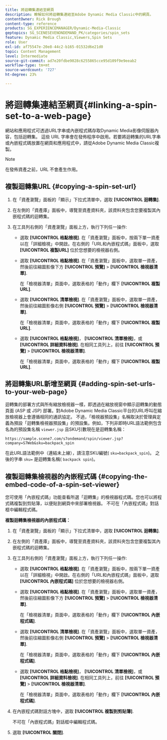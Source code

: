 ```yaml
---
title: 將迴轉集連結至網頁
description: 瞭解如何將迴轉集連結至Adobe Dynamic Media Classic中的網頁。
contentOwner: Rick Brough
content-type: reference
products: SG_EXPERIENCEMANAGER/Dynamic-Media-Classic
geptopics: SG_SCENESEVENONDEMAND_PK/categories/spin_sets
feature: Dynamic Media Classic,Viewers,Spin Sets
role: User
exl-id: af75547e-20e8-44c2-b165-01532d6e21d0
topic: Content Management
level: Intermediate
source-git-commit: ad7e20fdbe9028c6255865cce95d109f9e9eeab2
workflow-type: tm+mt
source-wordcount: '727'
ht-degree: 23%

---
```


# 將迴轉集連結至網頁{#linking-a-spin-set-to-a-web-page}

網站和應用程式可透過URL字串或內嵌程式碼存取Dynamic Media影像伺服器內容，包括迴轉集。 這些 URL 字串會在發佈程序中啟用。若要將迴轉集的URL字串或內嵌程式碼放置在網頁和應用程式中，請從Adobe Dynamic Media Classic複製。

>[!NOTE]
>
>在發佈資產之前，URL 不會產生作用。

## 複製迴轉集URL {#copying-a-spin-set-url}

1. 在「資產瀏覽」面板的「顯示」下拉式清單中，選取 **[!UICONTROL 迴轉集]**.
1. 在左側的「資產庫」面板中，導覽至資產資料夾，該資料夾包含您要複製其內嵌程式碼的迴轉集。
1. 在工具列右側的「資產瀏覽」面板上方，執行下列任一操作:

   * 選取 **[!UICONTROL 格點檢視]**. 在「資產瀏覽」面板中，按兩下單一資產以在「詳細檢視」中開啟。在右側的「URL和內嵌程式碼」面板中，選取 **[!UICONTROL 複製URL]** 位於您想要的檢視器右側。
   * 選取 **[!UICONTROL 格點檢視]**. 在「資產瀏覽」面板中，選取單一資產，然後前往縮圖影像下方 **[!UICONTROL 預覽]** > **[!UICONTROL 檢視器清單]**.

     在「檢視器清單」頁面中，選取表格的「動作」欄下 **[!UICONTROL 複製URL]**.

   * 選取 **[!UICONTROL 清單檢視]**. 在「資產瀏覽」面板中，選取單一資產，然後前往縮圖影像右側 **[!UICONTROL 預覽]** > **[!UICONTROL 檢視器清單]**.

     在「檢視器清單」頁面中，選取表格的「動作」欄下 **[!UICONTROL 複製URL]**.

   * 選取 **[!UICONTROL 格點檢視]**， **[!UICONTROL 清單檢視]**，或 **[!UICONTROL 詳細資料檢視]**. 在相同工具列上，前往 **[!UICONTROL 預覽]** > **[!UICONTROL 檢視器清單]**.

     在「檢視器清單」頁面中，選取表格的「動作」欄下 **[!UICONTROL 複製URL]**.

## 將迴轉集URL新增至網頁 {#adding-spin-set-urls-to-your-web-page}

迴轉集的部署方式與所有縮放檢視器一樣，即透過在縮放視窗中顯示迴轉集的動態頁面 (ASP 或 JSP) 部署。對Adobe Dynamic Media Classic平台的URL呼叫在縮放檢視器上會遵循相同的通訊協定。 不過，「檢視器預設集」名稱取決於管理員定義為預設「迴轉集檢視器預設集」的預設集。例如，下列非即時URL語法範例包含名為的預設集名稱 `viewer.jsp` 且SKU引數現在是迴轉集名稱：

```as3
https://sample.scene7.com/s7ondemand/spin/viewer.jsp?company=S7Web&sku=backpack_spin
```

在此URL語法範例中（連結未上線），請注意SKU編號( `sku=backpack_spin`)。 之後的字串 `sku=` 是迴轉集名稱( `backpack spin`)。

## 複製迴轉集檢視器的內嵌程式碼 {#copying-the-embed-code-of-a-spin-set-viewer}

您可使用「內嵌程式碼」功能查看所選「迴轉集」的檢視器程式碼。您也可以將程式碼複製到剪貼簿，以便貼到網頁中來部署檢視器。 不可在「內嵌程式碼」對話框中編輯程式碼。

**複製迴轉集檢視器的內嵌程式碼：**

1. 在「資產瀏覽」面板的「顯示」下拉式清單中，選取 **[!UICONTROL 迴轉集]**.
1. 在左側的「資產庫」面板中，導覽至資產資料夾，該資料夾包含您要複製其內嵌程式碼的迴轉集。
1. 在工具列右側的「資產瀏覽」面板上方，執行下列任一操作:

   * 選取 **[!UICONTROL 格點檢視]**. 在「資產瀏覽」面板中，按兩下單一資產以在「詳細檢視」中開啟。在右側的「URL和內嵌程式碼」面板中，選取 **[!UICONTROL 內嵌程式碼]** 位於您想要的檢視器右側。
   * 選取 **[!UICONTROL 格點檢視]**. 在「資產瀏覽」面板中，選取單一資產，然後前往縮圖影像下方 **[!UICONTROL 預覽]** > **[!UICONTROL 檢視器清單]**.

     在「檢視器清單」頁面中，選取表格的「動作」欄下 **[!UICONTROL 內嵌程式碼]**.

   * 選取 **[!UICONTROL 清單檢視]**. 在「資產瀏覽」面板中，選取單一資產，然後前往縮圖影像右側 **[!UICONTROL 預覽]** > **[!UICONTROL 檢視器清單]**.

     在「檢視器清單」頁面中，選取表格的「動作」欄下 **[!UICONTROL 內嵌程式碼]**.

   * 選取 **[!UICONTROL 格點檢視]**， **[!UICONTROL 清單檢視]**，或 **[!UICONTROL 詳細資料檢視]**. 在相同工具列上，前往 **[!UICONTROL 預覽]** > **[!UICONTROL 檢視器清單]**.

     在「檢視器清單」頁面中，選取表格的「動作」欄下 **[!UICONTROL 內嵌程式碼]**.

1. 在內嵌程式碼對話方塊中，選取 **[!UICONTROL 複製到剪貼簿]**.

   不可在「內嵌程式碼」對話框中編輯程式碼。

1. 選取 **[!UICONTROL 關閉]**.

